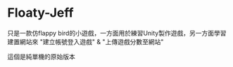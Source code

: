 # Floaty-Jeff
只是一款仿flappy bird的小遊戲，一方面用於練習Unity製作遊戲，另一方面學習建置網站來 "建立帳號登入遊戲" &amp; "上傳遊戲分數至網站"

這個是純單機的原始版本
